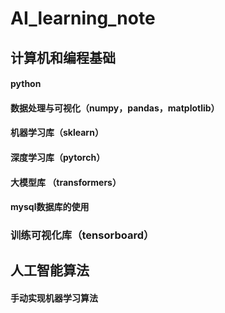# AI_learning_note

## 计算机和编程基础

#### python
#### 数据处理与可视化（numpy，pandas，matplotlib）
#### 机器学习库（sklearn）
#### 深度学习库（pytorch）
#### 大模型库 （transformers）
#### mysql数据库的使用
### 训练可视化库（tensorboard）

## 人工智能算法

#### 手动实现机器学习算法

